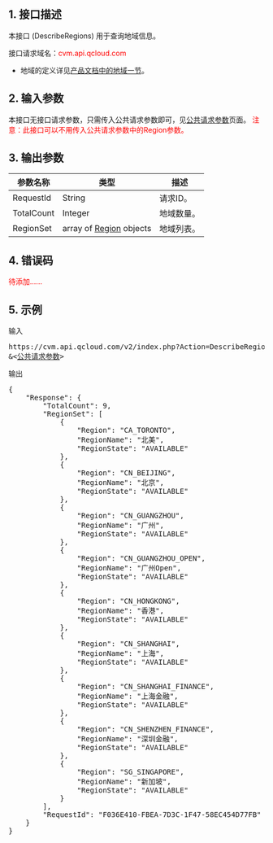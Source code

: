 ## 1. 接口描述

本接口 (DescribeRegions) 用于查询地域信息。

接口请求域名：<font style="color:red">cvm.api.qcloud.com</font>

* 地域的定义详见[产品文档中的地域一节](http://tce.fsphere.cn/doc/product/213/497#2.-.E5.8F.AF.E7.94.A8.E5.8C.BA)。

## 2. 输入参数

本接口无接口请求参数，只需传入公共请求参数即可，见[公共请求参数](/document/api/213/6976)页面。
<font style="color:red">注意：此接口可以不用传入公共请求参数中的Region参数。</font>


## 3. 输出参数

| 参数名称 | 类型 | 描述 |
|---------|---------|---------|
| RequestId| String| 请求ID。|
| TotalCount| Integer| 地域数量。|
| RegionSet| array of [Region]() objects| 地域列表。|


## 4. 错误码

<font style="color:red">待添加......</font>


## 5. 示例

输入

<pre>
https://cvm.api.qcloud.com/v2/index.php?Action=DescribeRegions
&<<a href="http://tce.fsphere.cn/doc/api/229/6976">公共请求参数</a>>
</pre>

输出

<pre>
{
    "Response": {
        "TotalCount": 9,
        "RegionSet": [
            {
                "Region": "CA_TORONTO",
                "RegionName": "北美",
                "RegionState": "AVAILABLE"
            },
            {
                "Region": "CN_BEIJING",
                "RegionName": "北京",
                "RegionState": "AVAILABLE"
            },
            {
                "Region": "CN_GUANGZHOU",
                "RegionName": "广州",
                "RegionState": "AVAILABLE"
            },
            {
                "Region": "CN_GUANGZHOU_OPEN",
                "RegionName": "广州Open",
                "RegionState": "AVAILABLE"
            },
            {
                "Region": "CN_HONGKONG",
                "RegionName": "香港",
                "RegionState": "AVAILABLE"
            },
            {
                "Region": "CN_SHANGHAI",
                "RegionName": "上海",
                "RegionState": "AVAILABLE"
            },
            {
                "Region": "CN_SHANGHAI_FINANCE",
                "RegionName": "上海金融",
                "RegionState": "AVAILABLE"
            },
            {
                "Region": "CN_SHENZHEN_FINANCE",
                "RegionName": "深圳金融",
                "RegionState": "AVAILABLE"
            },
            {
                "Region": "SG_SINGAPORE",
                "RegionName": "新加坡",
                "RegionState": "AVAILABLE"
            }
        ],
        "RequestId": "F036E410-FBEA-7D3C-1F47-58EC454D77FB"
    }
}
</pre>